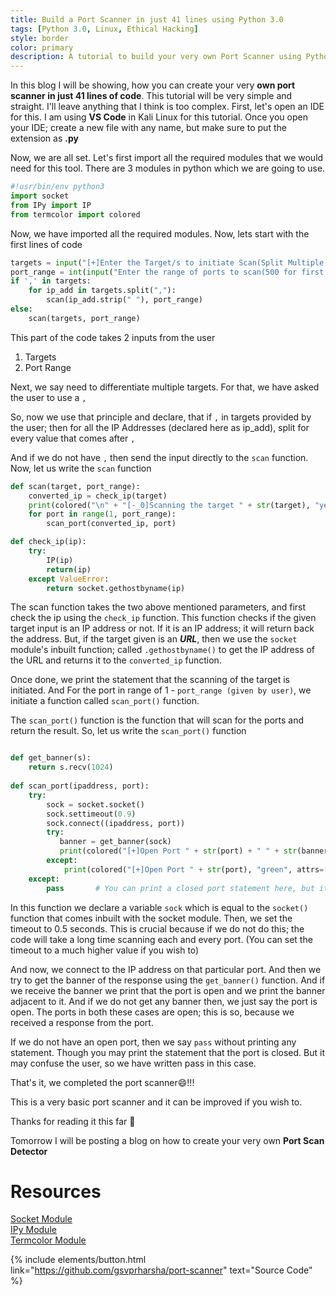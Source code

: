 ```yaml
---
title: Build a Port Scanner in just 41 lines using Python 3.0
tags: [Python 3.0, Linux, Ethical Hacking]
style: border
color: primary
description: A tutorial to build your very own Port Scanner using Python.
---
```


In this blog I will be showing, how you can create your very **own port scanner in just 41 lines of code**. This tutorial will be very simple and straight. I'll leave anything that I think is too complex. First, let's open an IDE for this. I am using **VS Code** in Kali Linux for this tutorial. Once you open your IDE; create a new file with any name, but make sure to put the extension as **.py**

Now, we are all set. Let's first import all the required modules that we would need for this tool. There are 3 modules in python which we are going to use.

```python
#!usr/bin/env python3 
import socket
from IPy import IP
from termcolor import colored
```

Now, we have imported all the required modules. Now, lets start with the first lines of code
```python
targets = input("[+]Enter the Target/s to initiate Scan(Split Multiple Targets with , ): ")
port_range = int(input("Enter the range of ports to scan(500 for first 500 ports): "))
if ',' in targets:
    for ip_add in targets.split(","):
        scan(ip_add.strip(" "), port_range)
else:
    scan(targets, port_range)
```

This part of the code takes 2 inputs from the user 
1. Targets 
2. Port Range

Next, we say need to differentiate multiple targets. For that, we have asked the user to use a  ```,```

So, now we use that principle and declare, that if  ```,```  in targets provided by the user; then for all the IP Addresses (declared here as ip_add), split for every value that comes after ```,```

And if we do not have ```,``` then send the input directly to the ```scan``` function. Now, let us write the ```scan``` function

```python
def scan(target, port_range):
    converted_ip = check_ip(target)
    print(colored("\n" + "[-_0]Scanning the target " + str(target), "yellow", attrs=['bold']))
    for port in range(1, port_range):
        scan_port(converted_ip, port)

def check_ip(ip):
    try:
        IP(ip)
        return(ip)
    except ValueError:
        return socket.gethostbyname(ip)
```

The scan function takes the two above mentioned parameters, and first check the ip using the ```check_ip``` function. This function checks if the given target input is an IP address or not. If it is an IP address; it will return back the address. But, if the target given is an ***URL***, then we use the ```socket``` module's inbuilt function; called ```.gethostbyname()``` to get the IP address of the URL and returns it to the ```converted_ip``` function. 

Once done, we print the statement that the scanning of the target is initiated. And For the port in range of 1 - ```port_range (given by user)```, we initiate a function called ```scan_port()``` function.

The ```scan_port()``` function is the function that will scan for the ports and return the result. So, let us write the ```scan_port()``` function

```python

def get_banner(s):
    return s.recv(1024)
    
def scan_port(ipaddress, port):
    try:
        sock = socket.socket()
        sock.settimeout(0.9)
        sock.connect((ipaddress, port))
        try:
           banner = get_banner(sock)
           print(colored("[+]Open Port " + str(port) + " " + str(banner.decode().strip("\n")), "green", attrs=['bold']))
        except:
            print(colored("[+]Open Port " + str(port), "green", attrs=['bold']))
    except:
        pass       # You can print a closed port statement here, but it confuses the user; so we pass without any print statement.
```

In this function we declare a variable ```sock``` which is equal to the ```socket()``` function that comes inbuilt with the socket module. Then, we set the timeout to 0.5 seconds. This is crucial because if we do not do this; the code will take a long time scanning each and every port. (You can set the timeout to a much higher value if you wish to)

And now, we connect to the IP address on that particular port. And then we try to get the banner of the response using the ```get_banner()``` function. And if we receive the banner we print that the port is open and we print the banner adjacent to it. And if we do not get any banner then, we just say the port is open. The ports in both these cases are open; this is so, because we received a response from the port. 

If we do not have an open port, then we say ```pass``` without printing any statement. Though you may print the statement that the port is closed. But it may confuse the user, so we have written pass in this case.

That's it, we completed the port scanner:smile:!!!

This is a very basic port scanner and it can be improved if you wish to.

Thanks for reading it this far :handshake:

Tomorrow I will be posting a blog on how to create your very own **Port Scan Detector**

# Resources
<a href="https://docs.python.org/3/library/socket.html">Socket Module</a><br>
<a href="https://pypi.org/project/IPy/">IPy Module</a><br>
<a href="https://pypi.org/project/termcolor/">Termcolor Module</a><br>


{% include elements/button.html link="https://github.com/gsvprharsha/port-scanner" text="Source Code" %}
